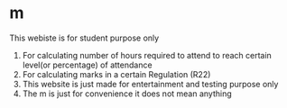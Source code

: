 # m
This webiste is for student purpose only 
  1. For calculating number of hours required to attend to reach certain level(or percentage) of attendance
  2. For calculating marks in a certain Regulation (R22)
  3. This website is just made for entertainment and testing purpose only
  4. The m is just for convenience it does not mean anything
